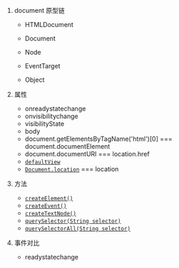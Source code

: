 1. document 原型链

   * HTMLDocument

   * Document
   * Node
   * EventTarget
   * Object

2. 属性

   * onreadystatechange
   * onvisibilitychange
   * visibilityState
   * body
   * document.getElementsByTagName('html')[0] === document.documentElement
   * document.documentURI === location.href
   * [`defaultView`](https://developer.mozilla.org/zh-CN/docs/Web/API/Document/defaultView)
   * [`Document.location`](https://developer.mozilla.org/zh-CN/docs/Web/API/Document/location) === location

3. 方法

   * [`createElement()`](https://developer.mozilla.org/zh-CN/docs/Web/API/Document/createElement)
   * [`createEvent()`](https://developer.mozilla.org/zh-CN/docs/Web/API/Document/createEvent)
   * [`createTextNode()`](https://developer.mozilla.org/zh-CN/docs/Web/API/Document/createTextNode)
   * [`querySelector(String selector)`](https://developer.mozilla.org/zh-CN/docs/Web/API/Document/querySelector)
   * [`querySelectorAll(String selector)`](https://developer.mozilla.org/zh-CN/docs/Web/API/Document/querySelectorAll)

4. 事件对比

   * readystatechange

     

